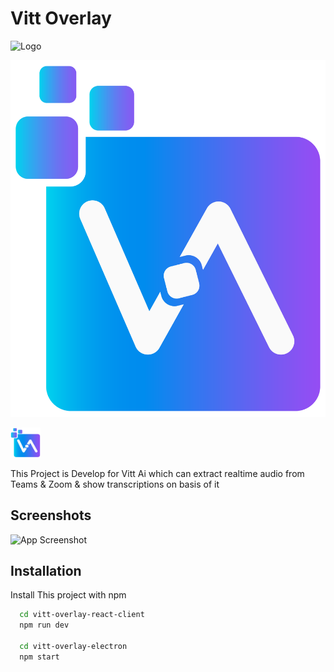 
# Vitt Overlay 
![Logo](https://drive.google.com/file/d/1WeHe4b6xk6udT4hPBBF-2CJe4X0eYlKv/view?usp=drive_link)

![Logo](/project-screenshots/vitt-logo.png/)

<img src="/project-screenshots/vitt-logo.png" width="48" height="48">

This Project is Develop for Vitt Ai which can extract realtime audio from Teams & Zoom & show transcriptions on basis of it


## Screenshots

![App Screenshot](https://drive.google.com/file/d/1iVsHqlePj-zvvu-juAETIs-VHkDdCF8h/view?usp=drive_link)


## Installation

Install This project with npm

```bash
  cd vitt-overlay-react-client
  npm run dev
  
  cd vitt-overlay-electron
  npm start
  
```
    